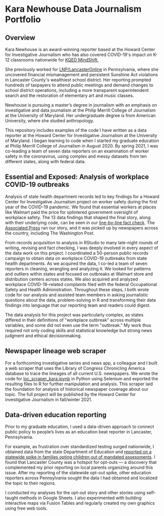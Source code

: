 # Kara Newhouse Data Journalism Portfolio
## Overview
<p>Kara Newhouse is an award-winning reporter based at the Howard Center for Investigative Journalism who has also covered COVID-19's impact on K-12 classrooms nationwide for <a href="https://www.kqed.org/author/kdnewhouse">KQED MindShift.</a></p>
<p>She previously worked for <a href="https://lancasteronline.com/">LNP/LancasterOnline</a> in Pennsylvania, where she uncovered financial mismanagement and persistent Sunshine Act violations in Lancaster County's wealthiest school district. Her reporting prompted hundreds of taxpayers to attend public meetings and demand changes to school district operations, including a more transparent superintendent search and the restoration of elementary art and music classes.</p>
<p>Newhouse is pursuing a master’s degree in journalism with an emphasis on investigative and data journalism at the Philip Merrill College of Journalism at the University of Maryland. Her undergraduate degree is from American University, where she studied anthropology.</p>
<p>This repository includes examples of the code I have written as a data reporter at the Howard Center for Investigative Journalism at the University of Maryland. I began learning to code when I started my graduate education at Philip Merrill College of Journalism in August 2020. By spring 2021, I was co-leading a team of seven data reporters on an examination of worker safety in the coronavirus, using complex and messy datasets from ten different states, along with federal data.</p>

## Essential and Exposed: Analysis of workplace COVID-19 outbreaks
<p>Analysis of state health department records led to key findings for a Howard Center for Investigative Journalism project on worker safety during the first year of the COVID-19 pandemic. We found that essential workers at places like Walmart paid the price for splintered government oversight of workplace safety. The 13 data findings that shaped the final story, along with their underlying code, can be seen in our <a href="https://howard-center-investigations.github.io/essential_and_exposed/osha_walmart/index.html">line-by-line fact check</a>. The <a href="https://apnews.com/article/coronavirus-pandemic-health-business-caf5e31d883a18deae6cd367a5ee8978">Associated Press</a> ran our story, and it was picked up by newspapers across the country, including The Washington Post.</p>
<p>From records acquisition to analysis in RStudio to many late-night rounds of writing, revising and fact checking, I was deeply involved in every aspect of the data work on this project. I coordinated a 50-person public records campaign to obtain data on workplace COVID-19 outbreaks from state health departments. As we acquired the data, I co-led a team of seven reporters in cleaning, wrangling and analyzing it. We looked for patterns and outliers within states and focused on outbreaks at Walmart store and distribution centers across states. We also acquired and analyzed workplace COVID-19-related complaints filed with the federal Occupational Safety and Health Administration. Throughout these steps, I both wrote code for our analysis and assisted team members in asking journalistic questions about the data, problem-solving in R and transforming their data findings into language that our reporting team and readers could digest.</p>
<p> The data analysis for this project was particularly complex, as states differed in their definitions of "workplace outbreak" across multiple variables, and some did not even use the term "outbreak." My work thus required not only coding skills and statistical knowledge but strong news judgment and ethical decisionmaking.</p>


## Newspaper lineage web scraper
<p>For a forthcoming investigative series and news app, a colleague and I built a web scraper that uses the Library of Congress Chronicling America database to trace the lineages of all current U.S. newspapers. We wrote the code for <a href ="https://github.com/karanewh/kn_data_jour_portfolio/blob/main/loc_scraper_kara.ipynb">loc_scraper_kara.ipynb</a> in Python using Selenium and exported the resulting files to R for further manipulation and analysis. This scraper laid the foundation for analysis of historical newspaper coverage about our topic. The full project will be published by the Howard Center for investigative Journalism in fall/winter 2021.</p>


## Data-driven education reporting
<p>Prior to my graduate education, I used a data-driven approach to connect public policy to people’s lives as an education beat reporter in Lancaster, Pennsylvania.</p>
<p>For example, as frustration over standardized testing surged nationwide, I obtained data from the state Department of Education and <a href="https://drive.google.com/file/d/11LfYrtY3hN7CudxUktHKJmYL8ume31QM/view?usp=sharing">reported on a statewide spike in families opting children out of mandated assessments</a>. I found that Lancaster County was a hotspot for opt-outs — a discovery that complemented my prior reporting on local parents organizing around this issue. After my reporting of the statewide opt-out spike, other education reporters across Pennsylvania sought the data I had obtained and localized the topic to their regions.</p>
<p>I conducted my analyses for the opt-out story and other stories using self-taught methods in Google Sheets. I also experimented with building interactive maps via Fusion Tables and regularly created my own graphics using free web tools.</p>

